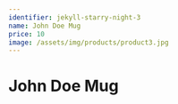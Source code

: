 ```yaml
---
identifier: jekyll-starry-night-3
name: John Doe Mug
price: 10
image: /assets/img/products/product3.jpg
---
```


# John Doe Mug

<!-- This is a high-quality replica of The Starry Night by the Dutch post-impressionist painter Vincent van Gogh. Using brand new techniques such as magneto-reluctance and capacitive reactance, we were able to reproduce the original colours with a 99.99% accuracy. -->